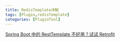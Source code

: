 ```yaml
---
title: RedisTemplate详解
tags: [Plugin,redisTemplate]
categories: [PluginTool]
---
```

[Spring Boot 中的 RestTemplate 不好用？试试 Retrofit](https://mp.weixin.qq.com/s/pMjqW1Jy-BrgsByHxaSWeg)


